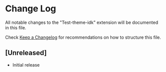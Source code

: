 # Change Log

All notable changes to the "Test-theme-idk" extension will be documented in this file.

Check [Keep a Changelog](http://keepachangelog.com/) for recommendations on how to structure this file.

## [Unreleased]

- Initial release
